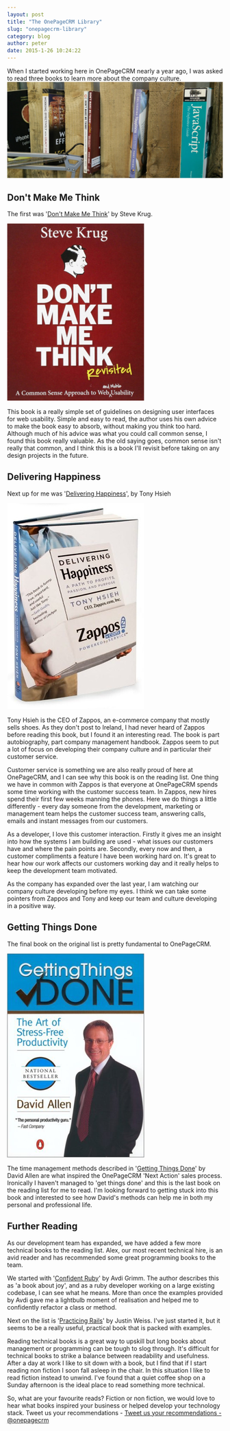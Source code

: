 ```yaml
---
layout: post
title: "The OnePageCRM Library"
slug: "onepagecrm-library"
category: blog
author: peter
date: 2015-1-26 10:24:22
---
```


When I started working here in OnePageCRM nearly a year ago, I was asked to read three books to learn more about the company culture.
<img class="img-responsive" src="/img/library.jpg" />

## Don't Make Me Think
The first was '[Don't Make Me Think][1]' by Steve Krug.

<img class="img-responsive" src="/img/dontmakemethink.jpg" />

This book is a really simple set of guidelines on designing user interfaces for web usability.
Simple and easy to read, the author uses his own advice to make the book easy to absorb, without making you think too hard.
Although much of his advice was what you could call common sense, I found this book really valuable.
As the old saying goes, common sense isn't really that common, and I think this is a book I'll revisit before taking on any design projects in the future.

## Delivering Happiness
Next up for me was '[Delivering Happiness][2]', by Tony Hsieh

<img class="img-responsive" src="/img/deliveringhappiness.jpg" />

Tony Hsieh is the CEO of Zappos, an e-commerce company that mostly sells shoes.
As they don't post to Ireland, I had never heard of Zappos before reading this book, but I found it an interesting read.
The book is part autobiography, part company management handbook. Zappos seem to put a lot of focus on developing their company culture and in particular their customer service.

Customer service is something we are also really proud of here at OnePageCRM, and I can see why this book is on the reading list.
One thing we have in common with Zappos is that everyone at OnePageCRM spends some time working with the customer success team.
In Zappos, new hires spend their first few weeks manning the phones. Here we do things a little differently - every day someone from the development, marketing or management team helps the customer success team, answering calls, emails and instant messages from our customers.

As a developer, I love this customer interaction. Firstly it gives me an insight into how the systems I am building are used - what issues our customers have and where the pain points are.
Secondly, every now and then, a customer compliments a feature I have been working hard on. It's great to hear how our work affects our customers working day and it really helps to keep the development team motivated.

As the company has expanded over the last year, I am watching our company culture developing before my eyes. I think we can take some pointers from Zappos and Tony and keep our team and culture developing in a positive way.

## Getting Things Done
The final book on the original list is pretty fundamental to OnePageCRM.

<img class="img-responseive" src="/img/gettingthingsdone.jpg">

The time management methods described in '[Getting Things Done][3]' by David Allen are what inspired the OnePageCRM 'Next Action' sales process.
Ironically I haven't managed to 'get things done' and this is the last book on the reading list for me to read.
I'm looking forward to getting stuck into this book and interested to see how David's methods can help me in both my personal and professional life.

## Further Reading
As our development team has expanded, we have added a few more technical books to the reading list.
Alex, our most recent technical hire, is an avid reader and has recommended some great programming books to the team.

We started with '[Confident Ruby][4]' by Avdi Grimm. The author describes this as 'a book about joy', and as a ruby developer working on a large existing codebase, I can see what he means. More than once the examples provided by Avdi gave me a lightbulb moment of realisation and helped me to confidently refactor a class or method.

Next on the list is '[Practicing Rails][5]' by Justin Weiss. I've just started it, but it seems to be a really useful, practical book that is packed with examples.

Reading technical books is a great way to upskill but long books about management or programming can be tough to slog through.
It's difficult for technical books to strike a balance between readability and usefulness.
After a day at work I like to sit down with a book, but I find that if I start reading non fiction I soon fall asleep in the chair. In this situation I like to read fiction instead to unwind.
I've found that a quiet coffee shop on a Sunday afternoon is the ideal place to read something more technical.

So, what are your favourite reads? Fiction or non fiction, we would love to hear what books inspired your business or helped develop your technology stack.
Tweet us your recommendations - <a href="https://twitter.com/intent/tweet?screen_name=onepagecrm" class="twitter-mention-button" data-related="peteretepeter">Tweet us your recommendations - @onepagecrm</a>


  [1]: http://www.sensible.com/dmmt.html
  [2]: http://deliveringhappiness.com/
  [3]: http://gettingthingsdone.com
  [4]: http://www.confidentruby.com/
  [5]: https://www.justinweiss.com/book/
